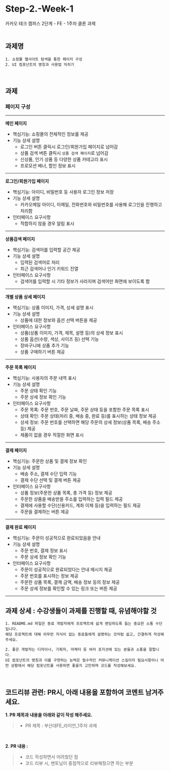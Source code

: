 # Step-2.-Week-1
카카오 테크 캠퍼스 2단계 - FE - 1주차 클론 과제
</br>
</br>
## **과제명**
```
1. 쇼핑몰 웹사이트 탐색을 통한 페이지 구성
2. UI 컴포넌트의 명칭과 사용법 익히기
```
</br>

## **과제**
### 페이지 구성
---
**메인 페이지**</br>
- 핵심기능: 쇼핑몰의 전체적인 정보를 제공</br>
- 기능 상세 설명
  - 로그인 버튼 클릭시 로그인/회원가입 페이지로 넘어감
  - 상품 검색 버튼 클릭시 `상품 검색 페이지`로 넘어감
  - 신상품, 인기 상품 등 다양한 상품 카테고리 표시
  - 프로모션 배너, 할인 정보 표시
---
**로그인/회원가입 페이지**</br>
- 핵심기능: 아이디, 비밀번호 등 사용자 로그인 정보 저장</br>
- 기능 상세 설명
  - 카카오메일 아이디, 이메일, 전화번호와 비밀번호를 사용해 로그인을 진행하고 처리함
- 인터페이스 요구사항
    - 적합하지 않을 경우 알림 표시
---
**상품검색 페이지**</br>
- 핵심기능: 검색어를 입력할 공간 제공</br>
- 기능 상세 설명
  - 입력된 검색어로 처리
  - 최근 검색어나 인기 키워드 진열
- 인터페이스 요구사항
    - 검색어를 입력할 시 기타 정보가 사라지며 검색어만 화면에 보이도록 함
---
**개별 상품 상세 페이지**</br>
- 핵심기능: 상품 이미지, 가격, 상세 설명 표시</br>
- 기능 상세 설명
  - 상품에 대한 정보와 옵션 선택 버튼을 제공
- 인터페이스 요구사항
  - 상품(상품 이미지, 가격, 제목, 설명 등)의 상세 정보 표시
  - 상품 옵션(수량, 색상, 사이즈 등) 선택 기능
  - 장바구니에 상품 추가 기능
  - 상품 구매하기 버튼 제공
---
**주문 목록 페이지**</br>
- 핵심기능: 사용자의 주문 내역 표시</br>
- 기능 상세 설명
  - 주문 상태 확인 기능
  - 주문 상세 정보 확인 기능
- 인터페이스 요구사항
  - 주문 목록: 주문 번호, 주문 날짜, 주문 상태 등을 포함한 주문 목록 표시
  - 상태 확인: 주문 상태(처리 중, 배송 중, 완료 등)를 표시하는 상태 정보 제공
  - 상세 정보: 주문 번호를 선택하면 해당 주문의 상세 정보(상품 목록, 배송 주소 등) 제공
  - 제품이 없을 경우 적절한 화면 표시
---
**결제 페이지**</br>
- 핵심기능: 주문한 상품 및 결제 정보 확인</br>
- 기능 상세 설명
  - 배송 주소, 결제 수단 입력 기능
  - 결제 수단 선택 및 결제 버튼 제공
- 인터페이스 요구사항
  - 상품 정보(주문한 상품 목록,  총 가격 등) 정보 제공
  - 주문한 상품을 배송받을 주소를 입력하는 입력 필드 제공
  - 결제에 사용할 수단(신용카드, 계좌 이체 등)을 입력하는 필드 제공
  - 주문을 결제하는 버튼 제공
---
**결제 완료 페이지**</br>
- 핵심기능: 주문이 성공적으로 완료되었음을 안내</br>
- 기능 상세 설명
  - 주문 번호, 결제 정보 표시
  - 주문 상세 정보 확인 기능
- 인터페이스 요구사항
  - 주문이 성공적으로 완료되었다는 안내 메시지 제공
  - 주문 번호를 표시하는 정보 제공
  - 주문한 상품 목록, 결제 금액, 배송 정보 등의 정보 제공
  - 주문 상세 정보를 확인할 수 있는 링크 또는 버튼 제공
---

## **과제 상세 : 수강생들이 과제를 진행할 때, 유념해야할 것**
```
1. README.md 파일은 동료 개발자에게 프로젝트에 쉽게 랜딩하도록 돕는 중요한 소통 수단입니다. 
해당 프로젝트에 대해 아무런 지식이 없는 동료들에게 설명하는 것처럼 쉽고, 간결하게 작성해주세요.

2. 좋은 개발자는 디자이너, 기획자, 마케터 등 여러 포지션에 있는 분들과 소통을 잘합니다. 
UI 컴포넌트의 명칭과 이를 구현하는 능력은 필수적인 커뮤니케이션 스킬이자 필요사항이니 어떤 상황에서 해당 컴포넌트를 사용하면 좋을지 고민하며 코드를 작성해보세요.
```
</br>

## **코드리뷰 관련: PR시, 아래 내용을 포함하여 코멘트 남겨주세요.**
**1. PR 제목과 내용을 아래와 같이 작성 해주세요.**

>- PR 제목 : 부산대FE_라이언_1주차 과제

</br>

**2. PR 내용 :**

>- 코드 작성하면서 어려웠던 점
>- 코드 리뷰 시, 멘토님이 중점적으로 리뷰해줬으면 하는 부분
